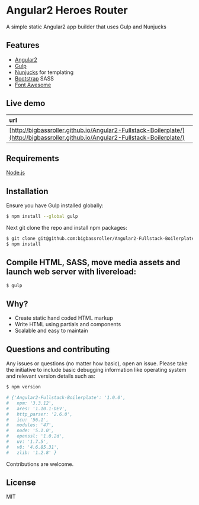 # Angular2 Heroes Router

A simple static Angular2 app builder that uses Gulp and Nunjucks


## Features
+   [Angular2](https://angular.io/)
+   [Gulp](http://gulpjs.com/)
+   [Nunjucks](https://mozilla.github.io/nunjucks/) for templating 
+   [Bootstrap](http://getbootstrap.com/) SASS
+   [Font Awesome](http://fontawesome.io/)


## Live demo

| url                                                              | 
|:---------------------------------------------------------------- |
| [http://bigbassroller.github.io/Angular2-Fullstack-Boilerplate/](http://bigbassroller.github.io/Angular2-Fullstack-Boilerplate/) |


## Requirements

[Node.js](http://nodejs.org/download/)


## Installation

Ensure you have Gulp installed globally:
```sh
$ npm install --global gulp
```
Next git clone the repo and install npm packages:
```bash
$ git clone git@github.com:bigbassroller/Angular2-Fullstack-Boilerplate.git && cd ./Angular2-Fullstack-Boilerplate
$ npm install
```

## Compile HTML, SASS, move media assets and launch web server with livereload:

```bash
$ gulp
```

## Why? 

 - Create static hand coded HTML markup
 - Write HTML using partials and components
 - Scalable and easy to maintain

## Questions and contributing

Any issues or questions (no matter how basic), open an issue. Please take the
initiative to include basic debugging information like operating system
and relevant version details such as:


```bash
$ npm version

# {'Angular2-Fullstack-Boilerplate': '1.0.0',
#   npm: '3.3.12',
#   ares: '1.10.1-DEV',
#   http_parser: '2.6.0',
#   icu: '56.1',
#   modules: '47',
#   node: '5.1.0',
#   openssl: '1.0.2d',
#   uv: '1.7.5',
#   v8: '4.6.85.31',
#   zlib: '1.2.8' }
```

Contributions are welcome. 


## License

MIT
